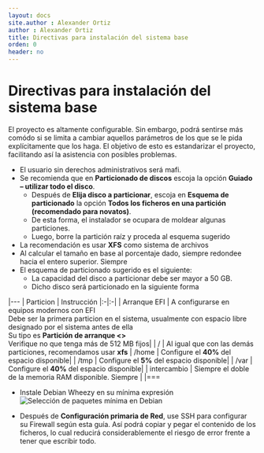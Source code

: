 ```yaml
---
layout: docs
site.author : Alexander Ortiz
author : Alexander Ortiz
title: Directivas para instalación del sistema base
orden: 0
header: no
---
```


# Directivas para instalación del sistema base

El proyecto es altamente configurable. Sin embargo, podrá sentirse más comódo si se limita a cambiar aquellos parámetros de los que se le pida explícitamente que los haga. El objetivo de esto es estandarizar el proyecto, facilitando así la asistencia con posibles problemas.

* El usuario sin derechos administrativos será mafi.  
* Se recomienda que en **Particionado de discos** escoja la opción **Guiado – utilizar todo el disco**.  
  * Después de **Elija disco a particionar**, escoja en **Esquema de particionado** la opción **Todos los ficheros en una partición (recomendado para novatos)**.  
  * De esta forma, el instalador se ocupara de moldear algunas particiones.  
  * Luego, borre la partición raíz y proceda al esquema sugerido
* La recomendación es usar **XFS** como sistema de archivos
* Al calcular el tamaño en base al porcentaje dado, siempre redondee hacia el entero superior. Siempre
* El esquema de particionado sugerido es el siguiente:  
  * La capacidad del disco a particionar debe ser mayor a 50 GB.   
  * Dicho disco será particionado en la siguiente forma  

|---
| Particion | Instrucción
|:-|:-|
| Arranque EFI  | A configurarse en equipos modernos con EFI<br>Debe ser la primera particion en el sistema, usualmente con espacio libre designado por el sistema antes de ella<br>Su tipo es **Partición de arranque <<EFI>>**<br>Verifique no que tenga más de 512 MB fijos| 
| /             | Al igual que con las demás particiones, recomendamos usar **xfs**
| /home         | Configure el **40%** del espacio disponible|
| /tmp          | Configure el **5%** del espacio disponible|
| /var          | Configure el **40%** del espacio disponible|
| intercambio   | Siempre el doble de la memoria RAM disponible. Siempre |
|===

* Instale Debian Wheezy en su mínima expresión
![Selección de paquetes mínima en Debian]({{site.urlimg}}/Debian_seleccion_paquetes_minimo.png)

* Después de **Configuración primaria de Red**, use SSH para configurar su Firewall según esta guía. Así podrá copiar y pegar el contenido de los ficheros, lo cual reducirá considerablemente el riesgo de error frente a tener que escribir todo.
